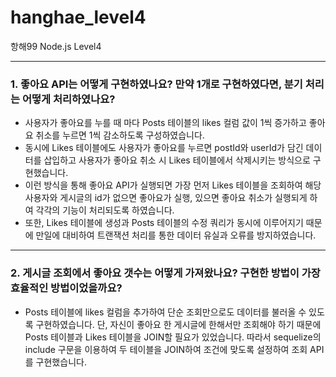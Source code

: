 # hanghae_level4
항해99 Node.js Level4

---

### 1. 좋아요 API는 어떻게 구현하였나요? 만약 1개로 구현하였다면, 분기 처리는 어떻게 처리하였나요?

- 사용자가 좋아요를 누를 때 마다 Posts 테이블의 likes 컬럼 값이 1씩 증가하고 좋아요 취소를 누르면 1씩 감소하도록 구성하였습니다.
- 동시에 Likes 테이블에도 사용자가 좋아요를 누르면 postId와 userId가 담긴 데이터를 삽입하고 사용자가 좋아요 취소 시 Likes 테이블에서 삭제시키는 방식으로 구현했습니다.
- 이런 방식을 통해 좋아요 API가 실행되면 가장 먼저 Likes 테이블을 조회하여 해당 사용자와 게시글의 id가 없으면 좋아요가 실행, 있으면 좋아요 취소가 실행되게 하여 각각의 기능이 처리되도록 하였습니다.
- 또한, Likes 테이블에 생성과 Posts 테이블의 수정 쿼리가 동시에 이루어지기 때문에 만일에 대비하여 트랜잭션 처리를 통한 데이터 유실과 오류를 방지하였습니다.

---


### 2. 게시글 조회에서 좋아요 갯수는 어떻게 가져왔나요? 구현한 방법이 가장 효율적인 방법이었을까요?

- Posts 테이블에 likes 컬럼을 추가하여 단순 조회만으로도 데이터를 불러올 수 있도록 구현하였습니다. 단, 자신이 좋아요 한 게시글에 한해서만 조회해야 하기 때문에 Posts 테이블과 Likes 테이블을 JOIN할 필요가 있었습니다. 따라서 sequelize의 include 구문을 이용하여 두 테이블을 JOIN하여 조건에 맞도록 설정하여 조회 API를 구현했습니다.